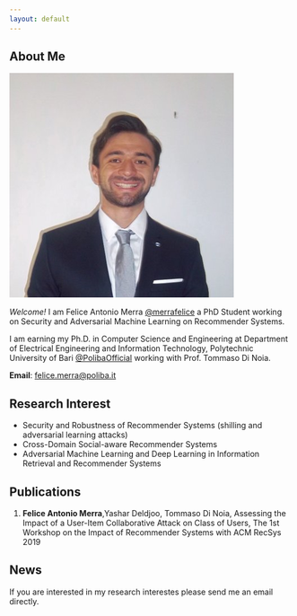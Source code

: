 ```yaml
---
layout: default
---
```


## About Me

<img class="profile-picture" src="profile.jpg">

*Welcome!* I am Felice Antonio Merra [@merrafelice](https://twitter.com/merrafelice) a PhD Student working on Security and Adversarial Machine Learning on Recommender Systems. 

I am earning my Ph.D. in Computer Science and Engineering at Department of Electrical Engineering and Information Technology, Polytechnic University of Bari [@PolibaOfficial](https://twitter.com/PolibaOfficial) working with Prof. Tommaso Di Noia. 

**Email**: [felice.merra@poliba.it](mailto:felice.merra@poliba.it)


## Research Interest

* Security and Robustness of Recommender Systems (shilling and adversarial learning attacks)
* Cross-Domain Social-aware Recommender Systems
* Adversarial Machine Learning and Deep Learning in Information Retrieval and Recommender Systems

## Publications

1. **Felice Antonio Merra**,Yashar Deldjoo, Tommaso Di Noia, Assessing the Impact of a User-Item Collaborative Attack on Class of Users, The 1st Workshop on the Impact of Recommender Systems with ACM RecSys 2019

## News
If you are interested in my research interestes please send me an email directly.

